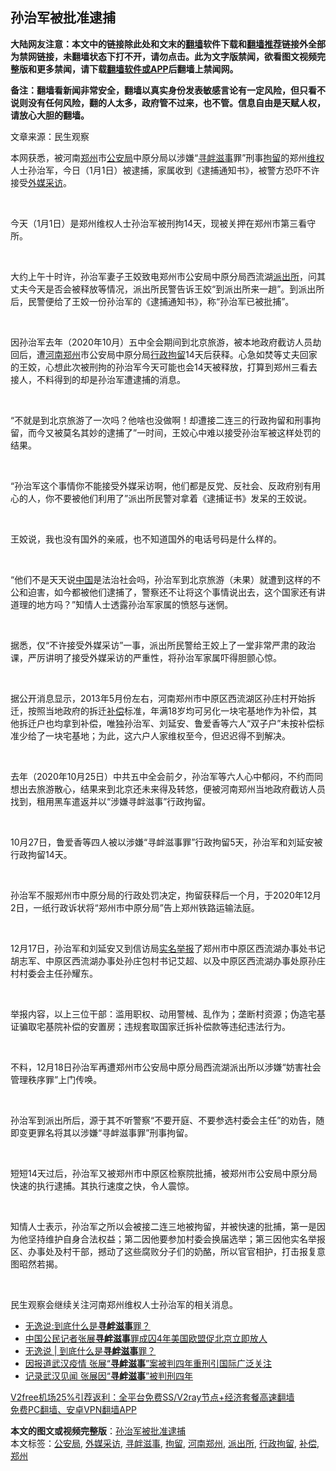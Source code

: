  <h2>孙治军被批准逮捕</h2> <p class="notice"><b>大陆网友注意：本文中的链接除此处和文末的<a href="https://github.com/bannedbook/fanqiang" >翻墙</a>软件下载和<a href="https://github.com/killgcd/justmysocks/blob/master/README.md">翻墙推荐</a>链接外全部为禁网链接，未翻墙状态下打不开，请勿点击。此为文字版禁闻，欲看图文视频完整版和更多禁闻，请下载<a href="https://github.com/bannedbook/fanqiang">翻墙软件或APP</a>后翻墙上禁闻网。</p><p>备注：翻墙看新闻非常安全，翻墙以真实身份发表敏感言论有一定风险，但只看不说则没有任何风险，翻的人太多，政府管不过来，也不管。信息自由是天赋人权，请放心大胆的翻墙。</b></p>  <div class="entry"> <p>文章来源：民生观察    </p> <p dir="auto" > 	本网获悉，被河南<a href="https://www.bannedbook.org/bnews/tag/%e9%83%91%e5%b7%9e/" class="st_tag internal_tag" rel="tag" title="标签 郑州 下的日志">郑州</a>市<a href="https://www.bannedbook.org/bnews/tag/%e5%85%ac%e5%ae%89%e5%b1%80/" class="st_tag internal_tag" rel="tag" title="标签 公安局 下的日志">公安局</a>中原分局以涉嫌&ldquo;<a href="https://www.bannedbook.org/bnews/tag/%e5%af%bb%e8%a1%85%e6%bb%8b%e4%ba%8b/" class="st_tag internal_tag" rel="tag" title="标签 寻衅滋事 下的日志">寻衅滋事</a>罪&rdquo;刑事<a href="https://www.bannedbook.org/bnews/tag/%E6%8B%98%E7%95%99/" class="st_tag internal_tag" rel="tag" title="标签 拘留 下的日志">拘留</a>的郑州<span class='wp_keywordlink_affiliate'><a href="https://www.bannedbook.org/bnews/weiquan/" title="维权" target="_blank">维权</a></span>人士孙治军，今日（1月1日）被逮捕，家属收到《逮捕通知书》，被警方恐吓不许接受<a href="https://www.bannedbook.org/bnews/tag/%E5%A4%96%E5%AA%92%E9%87%87%E8%AE%BF/" class="st_tag internal_tag" rel="tag" title="标签 外媒采访 下的日志">外媒采访</a>。</p> <p dir="auto" > 	&nbsp;</p> <p dir="auto" > 	今天（1月1日）是郑州维权人士孙治军被刑拘14天，现被关押在郑州市第三看守所。</p> <p dir="auto" > 	&nbsp;</p> <p dir="auto" > 	大约上午十时许，孙治军妻子王姣致电郑州市公安局中原分局西流湖<a href="https://www.bannedbook.org/bnews/tag/%e6%b4%be%e5%87%ba%e6%89%80/" class="st_tag internal_tag" rel="tag" title="标签 派出所 下的日志">派出所</a>，问其丈夫今天是否会被释放等情况，派出所民警告诉王姣&ldquo;到派出所来一趟&rdquo;。到派出所后，民警便给了王姣一份孙治军的《逮捕通知书》，称&ldquo;孙治军已被批捕&rdquo;。</p> <p dir="auto" > 	&nbsp;</p> <p dir="auto" > 	因孙治军去年（2020年10月）五中全会期间到北京旅游，被本地政府截访人员劫回后，遭<a href="https://www.bannedbook.org/bnews/tag/%E6%B2%B3%E5%8D%97%E9%83%91%E5%B7%9E/" class="st_tag internal_tag" rel="tag" title="标签 河南郑州 下的日志">河南郑州</a>市公安局中原分局<a href="https://www.bannedbook.org/bnews/tag/%E8%A1%8C%E6%94%BF%E6%8B%98%E7%95%99/" class="st_tag internal_tag" rel="tag" title="标签 行政拘留 下的日志">行政拘留</a>14天后获释。心急如焚等丈夫回家的王姣，心想此次被刑拘的孙治军今天可能也会14天被释放，打算到郑州三看去接人，不料得到的却是孙治军遭逮捕的消息。</p> <p dir="auto" > 	&nbsp;</p> <p dir="auto" > 	&ldquo;不就是到北京旅游了一次吗？他啥也没做啊！却遭接二连三的行政拘留和刑事拘留，而今又被莫名其妙的逮捕了&rdquo;一时间，王姣心中难以接受孙治军被这样处罚的结果。</p>  <p dir="auto" > 	&nbsp;</p> <p dir="auto" > 	&ldquo;孙治军这个事情你不能接受外媒采访啊，他们都是反党、反社会、反政府别有用心的人，你不要被他们利用了&rdquo;派出所民警对拿着《逮捕证书》发呆的王姣说。</p> <p dir="auto" > 	&nbsp;</p> <p dir="auto" > 	王姣说，我也没有国外的亲戚，也不知道国外的电话号码是什么样的。</p> <p dir="auto" > 	&nbsp;</p> <p dir="auto" > 	&ldquo;他们不是天天说<span class='wp_keywordlink_affiliate'><a href="https://www.bannedbook.org/" title="中国" target="_blank">中国</a></span>是法治社会吗，孙治军到北京旅游（未果）就遭到这样的不公和迫害，如今都被他们逮捕了，警察还不让将这个事情说出去，这个国家还有讲道理的地方吗？&rdquo;知情人士透露孙治军家属的愤怒与迷惘。</p> <p dir="auto" > 	&nbsp;</p> <p dir="auto" > 	据悉，仅&ldquo;不许接受外媒采访&rdquo;一事，派出所民警给王姣上了一堂非常严肃的政治课，严厉讲明了接受外媒采访的严重性，将孙治军家属吓得胆颤心惊。</p> <p dir="auto" > 	&nbsp;</p> <p dir="auto" > 	据公开消息显示，2013年5月份左右，河南郑州市中原区西流湖区孙庄村开始拆迁，按照当地政府的拆迁<a href="https://www.bannedbook.org/bnews/tag/%E8%A1%A5%E5%81%BF/" class="st_tag internal_tag" rel="tag" title="标签 补偿 下的日志">补偿</a>标准，年满18岁均可另化一块宅基地作为补偿，其他拆迁户也均拿到补偿，唯独孙治军、刘延安、鲁爱香等六人&ldquo;双子户&rdquo;未按补偿标准少给了一块宅基地；为此，这六户人家维权至今，但迟迟得不到解决。</p>  <p dir="auto" > 	&nbsp;</p> <p dir="auto" > 	去年（2020年10月25日）中共五中全会前夕，孙治军等六人心中郁闷，不约而同想出去旅游散心，结果来到北京还未来得及转悠，便被河南郑州当地政府截访人员找到，租用黑车遣返并以&ldquo;涉嫌寻衅滋事&rdquo;行政拘留。</p> <p dir="auto" > 	&nbsp;</p> <p dir="auto" > 	10月27日，鲁爱香等四人被以涉嫌&ldquo;寻衅滋事罪&rdquo;行政拘留5天，孙治军和刘延安被行政拘留14天。</p> <p dir="auto" > 	&nbsp;</p> <p dir="auto" > 	孙治军不服郑州市中原分局的行政处罚决定，拘留获释后一个月，于2020年12月2日，一纸行政诉状将&ldquo;郑州市中原分局&rdquo;告上郑州铁路运输法庭。</p> <p dir="auto" > 	&nbsp;</p> <p dir="auto" > 	12月17日，孙治军和刘延安又到信访局<span class='wp_keywordlink'><a href="https://www.bannedbook.org/forum30/" title="我要举报贪官 网络举报贪污" target="_blank">实名举报</a></span>了郑州市中原区西流湖办事处书记胡志军、中原区西流湖办事处孙庄包村书记艾超、以及中原区西流湖办事处原孙庄村村委会主任孙耀东。</p> <p dir="auto" > 	&nbsp;</p> <p dir="auto" > 	举报内容，以上三位干部：滥用职权、动用警械、乱作为；垄断村资源；伪造宅基证骗取宅基院补偿的安置房；违规套取国家迁拆补偿款等违纪违法行为。</p>  <p dir="auto" > 	&nbsp;</p> <p dir="auto" > 	不料，12月18日孙治军再遭郑州市公安局中原分局西流湖派出所以涉嫌&ldquo;妨害社会管理秩序罪&rdquo;上门传唤。</p> <p dir="auto" > 	&nbsp;</p> <p dir="auto" > 	孙治军到派出所后，源于其不听警察&ldquo;不要开庭、不要参选村委会主任&rdquo;的劝告，随即变更罪名将其以涉嫌&ldquo;寻衅滋事罪&rdquo;刑事拘留。</p> <p dir="auto" > 	&nbsp;</p> <p dir="auto" > 	短短14天过后，孙治军又被郑州市中原区检察院批捕，被郑州市公安局中原分局快速的执行逮捕。其执行速度之快，令人震惊。</p> <p dir="auto" > 	&nbsp;</p> <p dir="auto" > 	知情人士表示，孙治军之所以会被接二连三地被拘留，并被快速的批捕，第一是因为他坚持维护自身合法权益；第二因他要参加村委会换届选举；第三因他实名举报区、办事处及村干部，撼动了这些腐败分子们的奶酪，所以官官相护，打击报复意图昭然若揭。</p> <p dir="auto" > 	&nbsp;</p> <p dir="auto" > 	民生观察会继续关注河南郑州维权人士孙治军的相关消息。</p>  <p /> 	</p> <ul class='op-related-articles' title='相关阅读'> <li><a href='https://www.bannedbook.org/bnews/comments/20201231/1458271.html' target='_blank'>无逸说:到底什么是<b>寻衅滋事</b>罪？</a></li> <li><a href='https://www.bannedbook.org/bnews/baitai/20201230/1457958.html' target='_blank'>中国公民记者张展<b>寻衅滋事</b>罪成囚4年美国欧盟促北京立即放人</a></li> <li><a href='https://www.bannedbook.org/bnews/baitai/20201230/1457516.html' target='_blank'>无逸说 &#124; 到底什么是<b>寻衅滋事</b>罪？</a></li> <li><a href='https://www.bannedbook.org/bnews/headline/20201228/1456614.html' target='_blank'>因报道武汉疫情 张展“<b>寻衅滋事</b>”案被判四年重刑引国际广泛关注</a></li> <li><a href='https://www.bannedbook.org/bnews/baitai/20201228/1456576.html' target='_blank'>记录武汉见闻 张展因“<b>寻衅滋事</b>”被判刑四年</a></li> </ul> <p class="texttj"> <a href="https://github.com/bannedbook/fanqiang/wiki/V2ray%E6%9C%BA%E5%9C%BA" target="_blank">V2free机场25%引荐返利：全平台免费SS/V2ray节点+经济套餐高速翻墙</a><br/> <a href="https://github.com/bannedbook/fanqiang/wiki/%E7%A6%81%E9%97%BB%E7%BD%91%E5%AE%89%E5%8D%93%E7%BF%BB%E5%A2%99%E6%96%B0%E9%97%BBAPP" target="_blank">免费PC翻墙、安卓VPN翻墙APP</a></p><p/> </p><a name='sharetosocial'></a>       <div><b>本文的图文或视频完整版</b>：<a href='https://www.bannedbook.org/bnews/renquan/20210102/1459554.html'>孙治军被批准逮捕</a></div>  </div><!--END ENTRY--> <div class="postfooter"> <div>本文标签：<a href="https://www.bannedbook.org/bnews/tag/%e5%85%ac%e5%ae%89%e5%b1%80/" rel="tag">公安局</a>, <a href="https://www.bannedbook.org/bnews/tag/%E5%A4%96%E5%AA%92%E9%87%87%E8%AE%BF/" rel="tag">外媒采访</a>, <a href="https://www.bannedbook.org/bnews/tag/%e5%af%bb%e8%a1%85%e6%bb%8b%e4%ba%8b/" rel="tag">寻衅滋事</a>, <a href="https://www.bannedbook.org/bnews/tag/%E6%8B%98%E7%95%99/" rel="tag">拘留</a>, <a href="https://www.bannedbook.org/bnews/tag/%E6%B2%B3%E5%8D%97%E9%83%91%E5%B7%9E/" rel="tag">河南郑州</a>, <a href="https://www.bannedbook.org/bnews/tag/%e6%b4%be%e5%87%ba%e6%89%80/" rel="tag">派出所</a>, <a href="https://www.bannedbook.org/bnews/tag/%E8%A1%8C%E6%94%BF%E6%8B%98%E7%95%99/" rel="tag">行政拘留</a>, <a href="https://www.bannedbook.org/bnews/tag/%E8%A1%A5%E5%81%BF/" rel="tag">补偿</a>, <a href="https://www.bannedbook.org/bnews/tag/%e9%83%91%e5%b7%9e/" rel="tag">郑州</a></div>  </div><!--END POSTFOOTER--> 